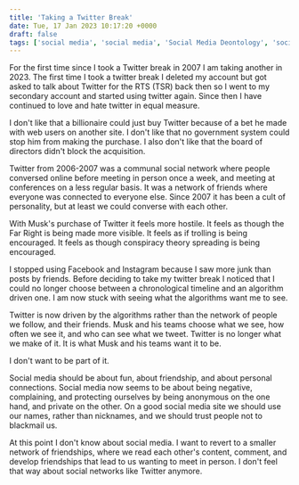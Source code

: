 ```yaml
---
title: 'Taking a Twitter Break'
date: Tue, 17 Jan 2023 10:17:20 +0000
draft: false
tags: ['social media', 'social media', 'Social Media Deontology', 'social media living room', 'social networking', 'twitter']
---
```


For the first time since I took a Twitter break in 2007 I am taking another in 2023. The first time I took a twitter break I deleted my account but got asked to talk about Twitter for the RTS (TSR) back then so I went to my secondary account and started using twitter again. Since then I have continued to love and hate twitter in equal measure.

I don't like that a billionaire could just buy Twitter because of a bet he made with web users on another site. I don't like that no government system could stop him from making the purchase. I also don't like that the board of directors didn't block the acquisition.

Twitter from 2006-2007 was a communal social network where people conversed online before meeting in person once a week, and meeting at conferences on a less regular basis. It was a network of friends where everyone was connected to everyone else. Since 2007 it has been a cult of personality, but at least we could converse with each other.

With Musk's purchase of Twitter it feels more hostile. It feels as though the Far Right is being made more visible. It feels as if trolling is being encouraged. It feels as though conspiracy theory spreading is being encouraged.

I stopped using Facebook and Instagram because I saw more junk than posts by friends. Before deciding to take my twitter break I noticed that I could no longer choose between a chronological timeline and an algorithm driven one. I am now stuck with seeing what the algorithms want me to see.

Twitter is now driven by the algorithms rather than the network of people we follow, and their friends. Musk and his teams choose what we see, how often we see it, and who can see what we tweet. Twitter is no longer what we make of it. It is what Musk and his teams want it to be.

I don't want to be part of it.

Social media should be about fun, about friendship, and about personal connections. Social media now seems to be about being negative, complaining, and protecting ourselves by being anonymous on the one hand, and private on the other. On a good social media site we should use our names, rather than nicknames, and we should trust people not to blackmail us.

At this point I don't know about social media. I want to revert to a smaller network of friendships, where we read each other's content, comment, and develop friendships that lead to us wanting to meet in person. I don't feel that way about social networks like Twitter anymore.